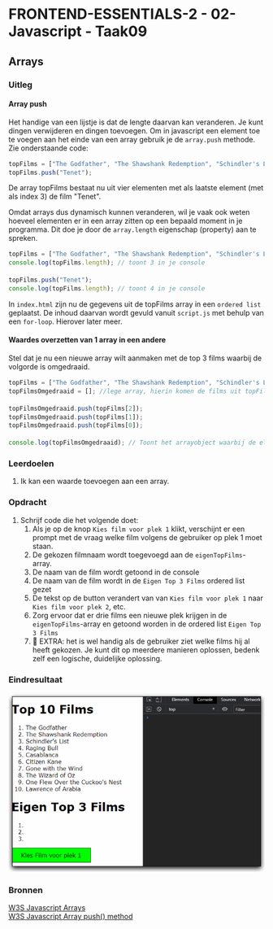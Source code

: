 # FRONTEND-ESSENTIALS-2 - 02-Javascript - Taak09

## Arrays

### Uitleg

#### Array push

Het handige van een lijstje is dat de lengte daarvan kan veranderen. Je kunt dingen verwijderen en dingen toevoegen. Om in javascript een element toe te voegen aan het einde van een array gebruik je de `array.push` methode. Zie onderstaande code:

```js
topFilms = ["The Godfather", "The Shawshank Redemption", "Schindler's List"];
topFilms.push("Tenet");
```
De array topFilms bestaat nu uit vier elementen met als laatste element (met als index 3) de film "Tenet". 

Omdat arrays dus dynamisch kunnen veranderen, wil je vaak ook weten hoeveel elementen er in een array zitten op een bepaald moment in je programma. Dit doe je door de `array.length` eigenschap (property) aan te spreken.

```js
topFilms = ["The Godfather", "The Shawshank Redemption", "Schindler's List"];
console.log(topFilms.length); // toont 3 in je console

topFilms.push("Tenet");
console.log(topFilms.length); // toont 4 in je console
```
 
In `index.html` zijn nu de gegevens uit de topFilms array in een `ordered list` geplaatst. De inhoud daarvan wordt gevuld vanuit `script.js` met behulp van een `for-loop`. Hierover later meer.

#### Waardes overzetten van 1 array in een andere
Stel dat je nu een nieuwe array wilt aanmaken met de top 3 films waarbij de volgorde is omgedraaid.

```js
topFilms = ["The Godfather", "The Shawshank Redemption", "Schindler's List"];
topFilmsOmgedraaid = []; //lege array, hierin komen de films uit topFilms in omgekeerde volgorde

topFilmsOmgedraaid.push(topFilms[2]); 
topFilmsOmgedraaid.push(topFilms[1]);
topFilmsOmgedraaid.push(topFilms[0]);

console.log(topFilmsOmgedraaid); // Toont het arrayobject waarbij de elementen van volgorde zijn veranderd.
```

### Leerdoelen

1. Ik kan een waarde toevoegen aan een array.

### Opdracht

1. Schrijf code die het volgende doet:
   1. Als je op de knop `Kies film voor plek 1` klikt, verschijnt er een prompt met de vraag welke film volgens de gebruiker op plek 1 moet staan.
   2. De gekozen filmnaam wordt toegevoegd aan de `eigenTopFilms`-array.
   3. De naam van de film wordt getoond in de console
   4. De naam van de film wordt in de `Eigen Top 3 Films` ordered list gezet
   5. De tekst op de button verandert van van `Kies film voor plek 1` naar `Kies film voor plek 2`, etc.
   6. Zorg ervoor dat er drie films een nieuwe plek krijgen in de `eigenTopFilms`-array en getoond worden in de ordered list `Eigen Top 3 Films` 
   7. :rocket: EXTRA: het is wel handig als de gebruiker ziet welke films hij al heeft gekozen. Je kunt dit op meerdere manieren oplossen, bedenk zelf een logische, duidelijke oplossing.
### Eindresultaat

![Eindresultaat](img/eindresultaat-top3films.gif)

### Bronnen

[W3S Javascript Arrays](https://www.w3schools.com/js/js_arrays.asp)  
[W3S Javascript Array push() method](https://www.w3schools.com/jsref/jsref_push.asp)